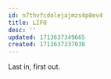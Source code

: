 ```yaml
---
id: n7thvfcdolejajmzs4p8ev4
title: LIFO
desc: ''
updated: 1713637349665
created: 1713637337038
---
```


Last in, first out.